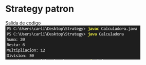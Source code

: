 # Strategy patron
Salida de codigo
![alt text](https://github.com/carlosortega17/PatronStrategyCalculadora/blob/master/img/output.png)